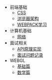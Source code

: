 - 前端基础
  - [CSS](css.md)
  - [浏览器架构](browser.md)
  - [WEBPACK学习](webpack.md)
- 计算机基础
  - [网络](net.md)
- 面试相关
  - [API原理实现](api_implements.md)
  - [面试问题记录](interview_records.md)
- WEBGL
  - [基础篇](base.md)
  - [数学篇](math.md)
